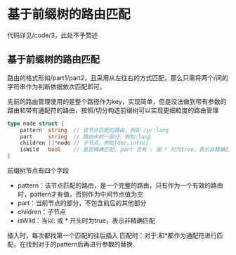 # 基于前缀树的路由匹配

代码详见/code/3，此处不予赘述

## 基于前缀树的路由匹配

路由的格式形如/part1/part2，且采用从左往右的方式匹配，那么只需将两个/间的字符串作为判断依据依次匹配即可。

先前的路由管理使用的是整个路径作为key，实现简单，但是没法做到带有参数的路由和带有通配符的路由，按照/切分构造前缀树可以实现更细粒度的路由管理

```go
type node struct {
	pattern  string  // 该节点匹配的路由，例如 /p/:lang
	part     string  // 路由中的一部分，例如:lang
	children []*node // 子节点，例如[doc,intro]
	isWild   bool    // 是否精确匹配, part 含有 : 或 * 时为true，表示非精确匹配
}
```

前缀树节点有四个字段
- pattern：该节点匹配的路由，是一个完整的路由，只有作为一个有效的路由时，pattern才有值，否则作为中间节点值为空
- part：当前节点的部分，不包含前后的其他部分
- children：子节点
- isWild：当以: 或 * 开头时为true，表示非精确匹配


插入时，每次都找第一个匹配的往后插入
匹配时：对于:和*都作为通配符进行匹配，在找到对于的pattern后再进行参数的替换